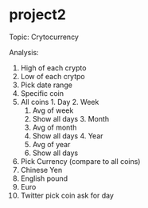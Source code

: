 # project2

Topic: Crytocurrency

Analysis:

1. High of each crypto
2. Low of each crytpo
3. Pick date range
  1. Specific coin
  2. All coins
    1. Day
    2. Week
      1. Avg of week
      2. Show all days
    3. Month
      1. Avg of month
      2. Show all days
    4. Year
      1. Avg of year
      2. Show all days
4. Pick Currency (compare to all coins)
  1. Chinese Yen
  2. English pound
  3. Euro
5. Twitter
  pick coin
    ask for day

